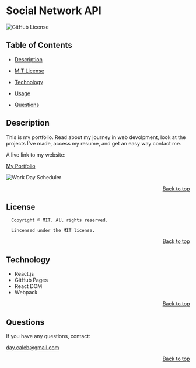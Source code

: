 <h1 id='title'> Social Network API </h1>

![GitHub License](https://img.shields.io/badge/license-MIT-blue.svg)

<h2 id='contents'> Table of Contents </h2>

- [Description](#description)

- [MIT License](#license)

- [Technology](#technology)

- [Usage](#usage)

- [Questions](#questions)

<h2 id='description'> Description </h2>

This is my portfolio. Read about my journey in web devolpment, look at the projects I've made, access my resume, and get an easy way contact me.

A live link to my website:

[My Portfolio](https://caleeeb.github.io/my-react-portfolio/)


![Work Day Scheduler](src/images/portfolioSS.png)

<p style='text-align: right;'><a href='#title'>Back to top</a></p>

<h2 id='license'>License</h2>

      Copyright © MIT. All rights reserved.

      Lincensed under the MIT license.

<p style='text-align: right;'><a href='#title'>Back to top</a></p>


<h2 id='technology'> Technology </h2>

- React.js
- GitHub Pages
- React DOM
- Webpack

<p style='text-align: right;'><a href='#title'>Back to top</a></p>

<h2 id='questions'> Questions </h2>

If you have any questions, contact:

day.caleb@gmail.com

<p style='text-align: right;'><a href='#title'>Back to top</a></p>
